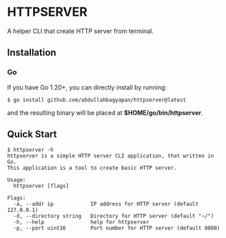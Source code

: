 # HTTPSERVER

A helper CLI that create HTTP server from terminal.

## Installation

### Go

If you have Go 1.20+, you can directly install by running:

```
$ go install github.com/abdullahbagyapan/httpserver@latest
```

and the resulting binary will be placed at **$HOME/go/bin/httpserver**.

## Quick Start

```
$ httpserver -h
httpserver is a simple HTTP server CLI application, that written in Go.
This application is a tool to create basic HTTP server.

Usage:
  httpserver [flags]

Flags:
  -a, --addr ip            IP address for HTTP server (default 127.0.0.1)
  -d, --directory string   Directory for HTTP server (default "~/")
  -h, --help               help for httpserver
  -p, --port uint16        Port number for HTTP server (default 8080)
```

